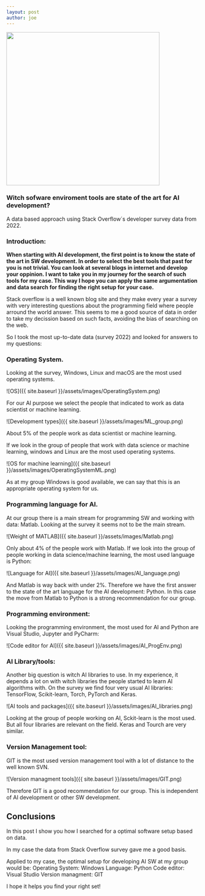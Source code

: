 ```yaml
---
layout: post
author: joe
---
```


<img src="{{ site.baseurl }}/assets/images/PostTitle.png" width="400">

### Witch sofware enviroment tools are state of the art for AI development?
A data based approach using Stack Overflow´s developer survey data from 2022.

### Introduction:
**When starting with AI development, the first point is to know the state of the art in SW development.  In order to select the best tools that past for you is not trivial. 
You can look at several blogs in internet and develop your oppinion. 
I want to take you in my journey for the search of such tools for my case. This way I hope you can apply the same argumentation and data search for finding the right setup for your case.**

Stack overflow is a well known blog site and they make every year a survey with very interesting questions about the programming field where people arround the world answer. This seems to me a good source of data in order to take my decission based on such facts, avoiding the bias of searching on the web.

So I took the most up-to-date data (survey 2022) and looked for answers to my questions:



### Operating System.
Looking at the survey, Windows, Linux and macOS are the most used operating systems. 

![OS]({{ site.baseurl }}/assets/images/OperatingSystem.png)

For our AI purpose we select the people that indicated to work as data scientist or machine learning.

![Development types]({{ site.baseurl }}/assets/images/ML_group.png)

About 5% of the people work as data scientist or machine learning. 

If we look in the group of people that work with data science or machine learning, windows and Linux are the most used operating systems.


![OS for machine learning]({{ site.baseurl }}/assets/images/OperatingSystemML.png)

As at my group Windows is good available, we can say that this is an appropriate operating system for us.

### Programming language for AI.

At our group there is a main stream for programming SW and working with data: Matlab.
Looking at the survey it seems not to be the main stream.

![Weight of MATLAB]({{ site.baseurl }}/assets/images/Matlab.png)

Only about 4% of the people work with Matlab. 
If we look into the group of people working in data science/machine learning, the most used language is Python:

![Language for AI]({{ site.baseurl }}/assets/images/AI_language.png)

And Matlab is way back with under 2%. 
Therefore we have the first answer to the state of the art language for the AI development: Python.
In this case the move from Matlab to Python is a strong recommendation for our group.

### Programming environment:
Looking the programming environment, the most used for AI and Python are Visual Studio, Jupyter and PyCharm:

![Code editor for AI]({{ site.baseurl }}/assets/images/AI_ProgEnv.png)

### AI Library/tools: 
Another big question is witch AI libraries to use. In my experience, it depends a lot on with witch libraries the people started to learn AI algorithms with.
On the survey we find four very usual AI libraries: TensorFlow, Scikit-learn, Torch, PyTorch and Keras.

![AI tools and packages]({{ site.baseurl }}/assets/images/AI_libraries.png)

Looking at the group of people working on AI, Sckit-learn  is the most used. But all four libraries are relevant on the field.  Keras and Tourch are very similar.


### Version Management tool:
GIT is the most used version management tool with a lot of distance to the well known SVN. 

![Version managment tools]({{ site.baseurl }}/assets/images/GIT.png)

Therefore GIT is a good recommendation for our group. This is independent of AI development or other SW development. 

## Conclusions

In this post I show you how I searched for a optimal software setup based on data. 

In my case the data from Stack Overflow survey gave me a good basis.

Applied to my case, the optimal setup for developing AI SW at my group would be:
Operating System: Windows
Language: Python
Code editor: Visual Studio
Version managment: GIT 

I hope it helps you find your right set!





